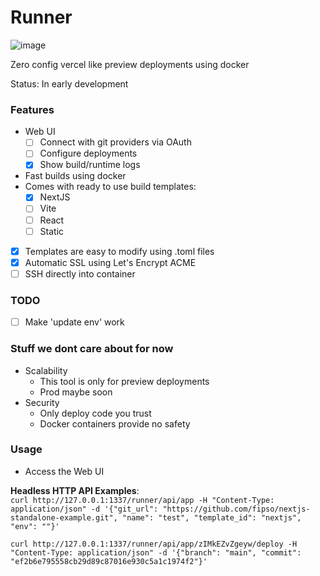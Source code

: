 # Runner

![image](https://github.com/fipso/runner/assets/8930842/f701a8e2-1d33-40a0-b11a-102f2d6b64fc)

Zero config vercel like preview deployments using docker

Status: In early development

### Features
- Web UI
  - [ ] Connect with git providers via OAuth
  - [ ] Configure deployments
  - [x] Show build/runtime logs
- Fast builds using docker
- Comes with ready to use build templates:
  - [x] NextJS
  - [ ] Vite
  - [ ] React
  - [ ] Static
- [x] Templates are easy to modify using .toml files
- [x] Automatic SSL using Let's Encrypt ACME
- [ ] SSH directly into container

### TODO
- [ ] Make 'update env' work

### Stuff we dont care about for now
- Scalability
  - This tool is only for preview deployments
  - Prod maybe soon
- Security
  - Only deploy code you trust
  - Docker containers provide no safety

### Usage
- Access the Web UI

**Headless HTTP API Examples**:  
`curl http://127.0.0.1:1337/runner/api/app -H "Content-Type: application/json" -d '{"git_url": "https://github.com/fipso/nextjs-standalone-example.git", "name": "test", "template_id": "nextjs", "env": ""}'`  
  
`curl http://127.0.0.1:1337/runner/api/app/zIMkEZvZgeyw/deploy -H "Content-Type: application/json" -d '{"branch": "main", "commit": "ef2b6e795558cb29d89c87016e930c5a1c1974f2"}'`  

